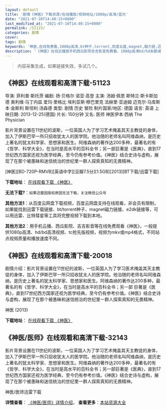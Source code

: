 ```yaml
---
layout: default
title: '剧情《神医》下载资源/在线播放/视频地址/1080p/高清/蓝光'
date: "2021-07-10T14:40:15+0800"
last_modified_at: "2021-07-10T14:40:15+0800"
permalink: /51123/
categories: 剧情
cover:
tags: 剧情
keywords: '神医,在线免费看,1080p高清,bt种子,torrent,百度云盘,magnet,磁力链,迅雷下载资源'
description: '《神医》在线云播放手机西瓜影院吉吉影音免费看，1080p高清bd/hd未删减完整版和tc抢先枪版，mkv/mp4格式，附带bt/torrent种子、magnet/磁力链、百度云盘、网盘资源迅雷下载链接'
---
```


>内容采集生成，如果链接失效，多试几个。


## 《神医》在线观看和高清下载-51123

导演: 菲利普·斯托茨 编剧: 扬·贝格尔 诺亚·高登 主演: 汤姆·佩恩 斯特兰·斯卡斯加德 奥利维·马丁内兹 爱玛·里格比 埃利亚斯·穆巴里克 法赫里·亚迪姆 迈克尔·马库斯 本·金斯利 斯坦利·汤森德 类型: 剧情 历史 冒险 制片国家/地区: 德国 语言: 英语 上映日期: 2013-12-25(德国) 片长: 150分钟 又名: 医师 神医伊本·西纳 The Physician

影片背景设置在11世纪的波斯，一位英国人为了学习艺术掩盖其天主教徒的身体，加入了伊斯巴罕一所只招收犹太人的医学院。他治随的老师名叫阿维森纳，是历史上著名的犹太科学家、思想家和医生。阿维森纳的著作达200多种，最著名的有《哲学、科学大全》，在当时是高水平的百科全书；另一部巨著是《医典》，直到17世纪西方国家还视为医学经典，至今仍有参考价值。《神医》结合史诗与虚构，展现了在那个被愚昧和迷信统治的世纪里一群人探索真知的无畏精神。


[神医][BD-720P-RMVB][英语中字][豆瓣7.5分][1.5GB][2013][BT下载/迅雷下载]

**下载地址**： [在线观看下载 《神医》](https://www.btdx8.com/torrent/der_medicus_2013.html) 


**无法下载?**：`如果迅雷因版权原因无法下载，关注微信公众号 `

**其他方法1**：从百度云网盘下载视频，百度云网盘支持在线观看，非会员有限制，如果能找到迅雷下载链接、bt/torrent种子、magnet磁力链接、e2dk链接等，可以用迅雷、比特彗星等工具将完整视频下载到本地。

**其他方法2**：用手机云播、西瓜影院、吉吉影音等在线免费观看《神医》，一般提供1080p高清、hd/bd高清视频、tc抢先版视频，视频为mkv或mp4格式，不同站点视频质量和播放速度不同。


## 《神医》在线观看和高清下载-20018

剧情介绍：影片背景设置在11世纪的波斯，一位英国人为了学习医术掩盖其天主教徒的身体，加入了伊斯巴罕一所只招收犹太人的医学院。他治随的老师名叫阿维森纳，是历史上著名的犹太科学家、思想家和医生。阿维森纳的著作达200多种，最著名的有《哲学、科学大全》，在当时是高水平的百科全书；另一部 巨著是《医典》，直到17世纪西方国家还视为医学经典，至今仍有参考价值。《神医》结合史诗与虚构，展现了在那个被愚昧和迷信统治的世纪里一群人探索真知的无畏精神。


神医 (2013)

**下载地址**： [在线观看下载 《神医》](https://www.btbtdy.me/btdy/dy2046.html) 


## 《神医/医师》在线观看和高清下载-32143

影片背景设置在11世纪的波斯，一位英国人为了学习艺术掩盖其天主教徒的身体，加入了伊斯巴罕一所只招收犹太人的医学院。他治随的老师名叫阿维森纳，是历史上著名的犹太科学家、思想家和医生。阿维森纳的著作达200多种，最著名的有《哲学、科学大全》，在当时是高水平的百科全书；另一部巨著是《医典》，直到17世纪西方国家还视为医学经典，至今仍有参考价值。《神医》结合史诗与虚构，展现了在那个被愚昧和迷信统治的世纪里一群人探索真知的无畏精神。</span>


神医/医师迅雷下载

**详情查看**： [《神医/医师》详情介绍](/movie/32143/)， **查看更多**：[本站资源大全](/movie/t/all/)

